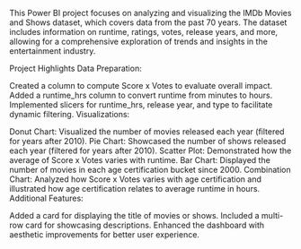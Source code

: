 This Power BI project focuses on analyzing and visualizing the IMDb Movies and Shows dataset, which covers data from the past 70 years. The dataset includes information on runtime, ratings, votes, release years, and more, allowing for a comprehensive exploration of trends and insights in the entertainment industry.

Project Highlights
Data Preparation:

Created a column to compute Score x Votes to evaluate overall impact.
Added a runtime_hrs column to convert runtime from minutes to hours.
Implemented slicers for runtime_hrs, release year, and type to facilitate dynamic filtering.
Visualizations:

Donut Chart: Visualized the number of movies released each year (filtered for years after 2010).
Pie Chart: Showcased the number of shows released each year (filtered for years after 2010).
Scatter Plot: Demonstrated how the average of Score x Votes varies with runtime.
Bar Chart: Displayed the number of movies in each age certification bucket since 2000.
Combination Chart: Analyzed how Score x Votes varies with age certification and illustrated how age certification relates to average runtime in hours.
Additional Features:

Added a card for displaying the title of movies or shows.
Included a multi-row card for showcasing descriptions.
Enhanced the dashboard with aesthetic improvements for better user experience.
